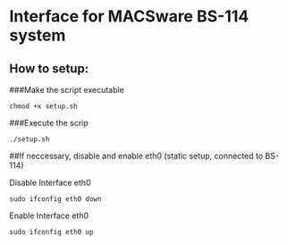# Interface for MACSware BS-114 system

## How to setup:
###Make the script executable
```
chmod +x setup.sh
```
###Execute the scrip
```
./setup.sh
```

##If neccessary, disable and enable eth0 (static setup, connected to BS-114)

Disable Interface eth0
```
sudo ifconfig eth0 down
```
Enable Interface eth0
```
sudo ifconfig eth0 up
```
